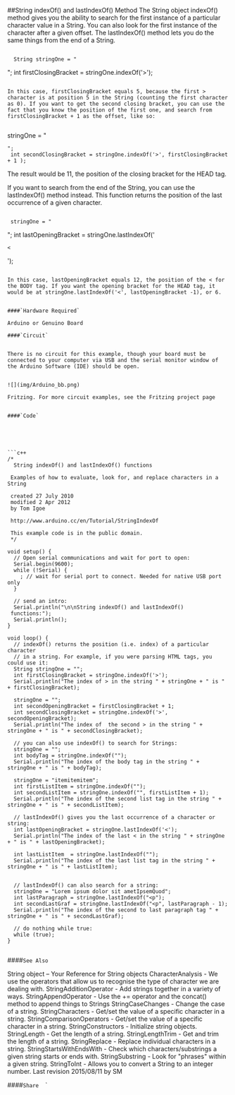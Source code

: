 ##String indexOf()  and lastIndexOf() Method 
The String object indexOf() method gives you the ability to search for the first instance of a particular character value in a String.  You can also look for the first instance of the character after a given offset. The lastIndexOf() method lets you do the same things from the end of a String.


```

  String stringOne = "
```
";
  int firstClosingBracket = stringOne.indexOf('>');

```

In this case, firstClosingBracket equals 5, because the first > character is at position 5 in the String (counting the first character as 0). If you want to get the second closing bracket, you can use the fact that you know the position of the first one, and search from firstClosingBracket + 1 as the offset, like so:


```

 stringOne = "
```
";
 int secondClosingBracket = stringOne.indexOf('>', firstClosingBracket + 1 );

```

The result would be 11, the position of the closing bracket for the HEAD tag.

If you want to search from the end of the String, you can use the lastIndexOf() method instead. This function returns the position of the last occurrence of a given character.


```

 stringOne = "
```
";
 int lastOpeningBracket = stringOne.lastIndexOf('
```
<
```
');

```

In this case, lastOpeningBracket equals 12, the position of the < for the BODY tag. If you want the opening bracket for the HEAD tag, it would be at stringOne.lastIndexOf('<', lastOpeningBracket -1), or 6.


####`Hardware Required`

Arduino or Genuino Board  

####`Circuit`


There is no circuit for this example, though your board must be connected to your computer via USB and the serial monitor window of the Arduino Software (IDE) should be open.


![](img/Arduino_bb.png)

Fritzing. For more circuit examples, see the Fritzing project page 


####`Code`




  
```c++
/*
  String indexOf() and lastIndexOf() functions

 Examples of how to evaluate, look for, and replace characters in a String

 created 27 July 2010
 modified 2 Apr 2012
 by Tom Igoe

 http://www.arduino.cc/en/Tutorial/StringIndexOf

 This example code is in the public domain.
 */

void setup() {
  // Open serial communications and wait for port to open:
  Serial.begin(9600);
  while (!Serial) {
    ; // wait for serial port to connect. Needed for native USB port only
  }

  // send an intro:
  Serial.println("\n\nString indexOf() and lastIndexOf()  functions:");
  Serial.println();
}

void loop() {
  // indexOf() returns the position (i.e. index) of a particular character
  // in a string. For example, if you were parsing HTML tags, you could use it:
  String stringOne = "";
  int firstClosingBracket = stringOne.indexOf('>');
  Serial.println("The index of > in the string " + stringOne + " is " + firstClosingBracket);

  stringOne = "";
  int secondOpeningBracket = firstClosingBracket + 1;
  int secondClosingBracket = stringOne.indexOf('>', secondOpeningBracket);
  Serial.println("The index of  the second > in the string " + stringOne + " is " + secondClosingBracket);

  // you can also use indexOf() to search for Strings:
  stringOne = "";
  int bodyTag = stringOne.indexOf("");
  Serial.println("The index of the body tag in the string " + stringOne + " is " + bodyTag);

  stringOne = "itemitemitem";
  int firstListItem = stringOne.indexOf("");
  int secondListItem = stringOne.indexOf("", firstListItem + 1);
  Serial.println("The index of the second list tag in the string " + stringOne + " is " + secondListItem);

  // lastIndexOf() gives you the last occurrence of a character or string:
  int lastOpeningBracket = stringOne.lastIndexOf('<');
  Serial.println("The index of the last < in the string " + stringOne + " is " + lastOpeningBracket);

  int lastListItem  = stringOne.lastIndexOf("");
  Serial.println("The index of the last list tag in the string " + stringOne + " is " + lastListItem);


  // lastIndexOf() can also search for a string:
  stringOne = "Lorem ipsum dolor sit ametIpsemQuod";
  int lastParagraph = stringOne.lastIndexOf("<p");
  int secondLastGraf = stringOne.lastIndexOf("<p", lastParagraph - 1);
  Serial.println("The index of the second to last paragraph tag " + stringOne + " is " + secondLastGraf);

  // do nothing while true:
  while (true);
}
  
```





####`See Also`

String object – Your Reference for String objects
CharacterAnalysis - We use the operators that allow us to recognise the type of character we are dealing with.
StringAdditionOperator - Add strings together in a variety of ways. 
StringAppendOperator - Use the += operator and the concat() method to append things to Strings
StringCaseChanges - Change the case of a string. 
StringCharacters - Get/set the value of a specific character in a string. 
StringComparisonOperators - Get/set the value of a specific character in a string. 
StringConstructors - Initialize string objects. 
StringLength - Get the length of a string. 
StringLengthTrim - Get and trim the length of a string. 
StringReplace - Replace individual characters in a string. 
StringStartsWithEndsWith - Check which characters/substrings a given string starts or ends with. 
StringSubstring - Look for "phrases" within a given string. 
StringToInt - Allows you to convert a String to an integer number.
Last revision 2015/08/11 by SM



				
				




  ####`Share`
`
`
`

